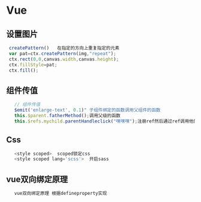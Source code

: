 # Vue
 ##  设置图片
 ``` js
  createPattern()	在指定的方向上重复指定的元素
  var pat=ctx.createPattern(img,"repeat");
  ctx.rect(0,0,canvas.width,canvas.height);
  ctx.fillStyle=pat;
  ctx.fill();
 ```

 ##  组件传值
 
 ``` js
    // 组件传值
    $emit('enlarge-text', 0.1)" 子组件绑定的函数调用父组件的函数
    this.$parent.fatherMethod();调用父级的函数
    this.$refs.mychild.parentHandleclick("嘿嘿嘿");注册ref然后通过ref调用他的函数

 ```

 ##  Css
 ``` js
    <style scoped>  scoped锁定css
    <style scoped lang='scss'>  开启sass
 ```
 ##  vue双向绑定原理
 ``` js
    vue双向绑定原理 根据defineproperty实现 
 ```







    










